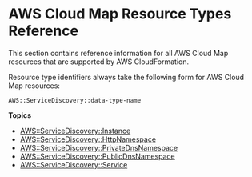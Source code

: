# AWS Cloud Map Resource Types Reference<a name="cfn-reference-servicediscovery"></a>

This section contains reference information for all AWS Cloud Map resources that are supported by AWS CloudFormation\.

Resource type identifiers always take the following form for AWS Cloud Map resources:

```
AWS::ServiceDiscovery::data-type-name
```

**Topics**
+ [AWS::ServiceDiscovery::Instance](aws-resource-servicediscovery-instance.md)
+ [AWS::ServiceDiscovery::HttpNamespace](aws-resource-servicediscovery-httpnamespace.md)
+ [AWS::ServiceDiscovery::PrivateDnsNamespace](aws-resource-servicediscovery-privatednsnamespace.md)
+ [AWS::ServiceDiscovery::PublicDnsNamespace](aws-resource-servicediscovery-publicdnsnamespace.md)
+ [AWS::ServiceDiscovery::Service](aws-resource-servicediscovery-service.md)